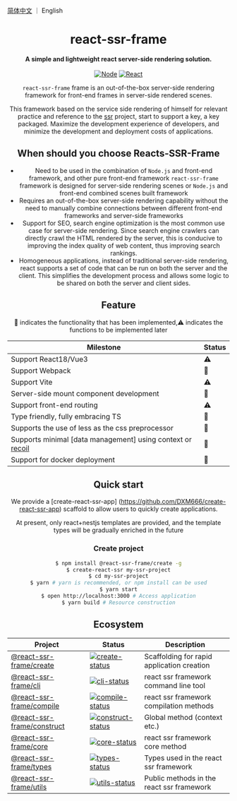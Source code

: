 <div>
<a href="./README.md">简体中文</a> ｜ English
</div>

<h1 align="center"> react-ssr-frame </h1>

<div align="center">
  <strong>A simple and lightweight react server-side rendering solution.</strong>
</div>
<br />
<div align="center">
<a href="https://github.com/DXM666/react-ssr-frame" target="_blank"><img src="https://img.shields.io/badge/node-%3E=14-green.svg?color=4dc71f" alt="Node" ></a>
 <a href="https://github.com/DXM666/react-ssr-frame" target="_blank"><img src="https://img.shields.io/badge/react-=17-green.svg?color=4dc71f" alt="React" ></a>
<br />

`react-ssr-frame` frame is an out-of-the-box server-side rendering framework for front-end frames in server-side rendered scenes.

This framework based on the service side rendering of himself for relevant practice and reference to the [ssr](https://github.com/zhangyuang/ssr) project, start to support a key, a key packaged. Maximize the development experience of developers, and minimize the development and deployment costs of applications.

## When should you choose Reacts-SSR-Frame

- Need to be used in the combination of `Node.js` and front-end framework, and other pure front-end framework `react-ssr-frame` framework is designed for server-side rendering scenes or `Node.js` and front-end combined scenes built framework
- Requires an out-of-the-box server-side rendering capability without the need to manually combine connections between different front-end frameworks and server-side frameworks
- Support for SEO, search engine optimization is the most common use case for server-side rendering. Since search engine crawlers can directly crawl the HTML rendered by the server, this is conducive to improving the index quality of web content, thus improving search rankings.
- Homogeneous applications, instead of traditional server-side rendering, react supports a set of code that can be run on both the server and the client. This simplifies the development process and allows some logic to be shared on both the server and client sides.

## Feature

🚀 indicates the functionality that has been implemented,⚠️ indicates the functions to be implemented later

| Milestone                                                                                   | Status |
| ------------------------------------------------------------------------------------------- | ------ |
| Support React18/Vue3                                                                        | ⚠️     |
| Support Webpack                                                                             | 🚀     |
| Support Vite                                                                                | ⚠️     |
| Server-side mount component development                                                     | 🚀     |
| Support front-end routing                                                                   | ⚠️     |
| Type friendly, fully embracing TS                                                           | 🚀     |
| Supports the use of less as the css preprocessor                                            | 🚀     |
| Supports minimal [data management] using context or [recoil](https://recoiljs.org/zh-hans/) | 🚀     |
| Support for docker deployment                                                               | 🚀     |

## Quick start

We provide a [create-react-ssr-app] (https://github.com/DXM666/create-react-ssr-app) scaffold to allow users to quickly create applications.

At present, only react+nestjs templates are provided, and the template types will be gradually enriched in the future

### Create project

```bash
$ npm install @react-ssr-frame/create -g
$ create-react-ssr my-ssr-project
$ cd my-ssr-project
$ yarn # yarn is recommended, or npm install can be used
$ yarn start
$ open http://localhost:3000 # Access application
$ yarn build # Resource construction
```

## Ecosystem

| Project                      | Status                                            | Description                                |
| ---------------------------- | ------------------------------------------------- | ------------------------------------------ |
| [@react-ssr-frame/create]    | [![create-status]][@react-ssr-frame/create]       | Scaffolding for rapid application creation |
| [@react-ssr-frame/cli]       | [![cli-status]][@react-ssr-frame/cli]             | react ssr framework command line tool      |
| [@react-ssr-frame/compile]   | [![compile-status]][@react-ssr-frame/compile]     | react ssr framework compilation methods    |
| [@react-ssr-frame/construct] | [![construct-status]][@react-ssr-frame/construct] | Global method (context etc.)               |
| [@react-ssr-frame/core]      | [![core-status]][@react-ssr-frame/core]           | react ssr framework core method            |
| [@react-ssr-frame/types]     | [![types-status]][@react-ssr-frame/types]         | Types used in the react ssr framework      |
| [@react-ssr-frame/utils]     | [![utils-status]][@react-ssr-frame/utils]         | Public methods in the react ssr framework  |

[create-status]: https://img.shields.io/npm/v/@react-ssr-frame/create.svg
[cli-status]: https://img.shields.io/npm/v/@react-ssr-frame/cli.svg
[compile-status]: https://img.shields.io/npm/v/@react-ssr-frame/compile.svg
[construct-status]: https://img.shields.io/npm/v/@react-ssr-frame/construct.svg
[core-status]: https://img.shields.io/npm/v/@react-ssr-frame/core.svg
[types-status]: https://img.shields.io/npm/v/@react-ssr-frame/types.svg
[utils-status]: https://img.shields.io/npm/v/@react-ssr-frame/utils.svg
[@react-ssr-frame/create]: https://github.com/DXM666/create-react-ssr-app
[@react-ssr-frame/cli]: https://github.com/DXM666/react-ssr-frame/tree/main/packages/cli
[@react-ssr-frame/compile]: https://github.com/DXM666/react-ssr-frame/tree/main/packages/compile
[@react-ssr-frame/construct]: https://github.com/DXM666/react-ssr-frame/tree/main/packages/construct
[@react-ssr-frame/core]: https://github.com/DXM666/react-ssr-frame/tree/main/packages/core
[@react-ssr-frame/types]: https://github.com/DXM666/react-ssr-frame/tree/main/packages/types
[@react-ssr-frame/utils]: https://github.com/DXM666/react-ssr-frame/tree/main/packages/utils
